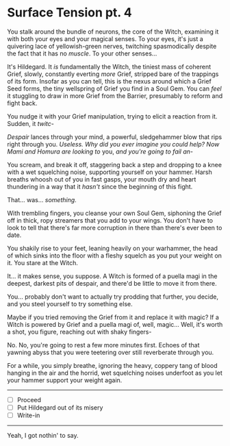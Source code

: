 # Surface Tension pt. 4

You stalk around the bundle of neurons, the core of the Witch, examining it with both your eyes and your magical senses. To your eyes, it's just a quivering lace of yellowish-green nerves, twitching spasmodically despite the fact that it has no *muscle*. To your other senses...

It's Hildegard. It *is* fundamentally the Witch, the tiniest mass of coherent Grief, slowly, constantly everting *more* Grief, stripped bare of the trappings of its form. Insofar as you can tell, this is the nexus around which a Grief Seed forms, the tiny wellspring of Grief you find in a Soul Gem. You can *feel* it stuggling to draw in more Grief from the Barrier, presumably to reform and fight back.

You nudge it with your Grief manipulation, trying to elicit a reaction from it. Sudden, it *twitc-*

*Despair* lances through your mind, a powerful, sledgehammer blow that rips right through you. *Useless. Why did you ever imagine you could help? Now Mami and Homura are looking to* you, *and you're going to fail an-*

You scream, and break it off, staggering back a step and dropping to a knee with a wet squelching noise, supporting yourself on your hammer. Harsh breaths whoosh out of you in fast gasps, your mouth dry and heart thundering in a way that it *hasn't* since the beginning of this fight.

That... was... *something*.

With trembling fingers, you cleanse your own Soul Gem, siphoning the Grief off in thick, ropy streamers that you add to your wings. You don't have to look to tell that there's far more corruption in there than there's ever been to date.

You shakily rise to your feet, leaning heavily on your warhammer, the head of which sinks into the floor with a fleshy squelch as you put your weight on it. You stare at the Witch.

It... it makes sense, you suppose. A Witch is formed of a puella magi in the deepest, darkest pits of despair, and there'd be little to move it from there.

You... probably don't want to actually try prodding that further, you decide, and you steel yourself to try something else.

Maybe if you tried removing the Grief from it and replace it with magic? If a Witch is powered by Grief and a puella magi of, well, magic... Well, it's worth a shot, you figure, reaching out with shaky fingers-

No. No, you're going to rest a few more minutes first. Echoes of that yawning abyss that you were teetering over still reverberate through you.

For a while, you simply breathe, ignoring the heavy, coppery tang of blood hanging in the air and the horrid, wet squelching noises underfoot as you let your hammer support your weight again.

---

- [ ] Proceed
- [ ] Put Hildegard out of its misery
- [ ] Write-in

---

Yeah, I got nothin' to say.
